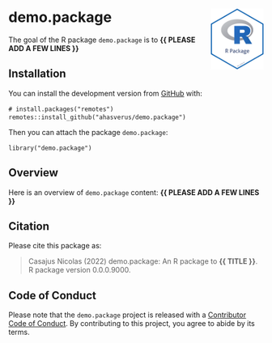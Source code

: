 <!-- README.md is generated from README.Rmd. Please edit that file -->

# demo.package <img src="man/figures/package-sticker.png" align="right" style="float:right; height:120px;"/>

<!-- badges: start -->
<!-- badges: end -->

The goal of the R package `demo.package` is to **{{ PLEASE ADD A FEW
LINES }}**

## Installation

You can install the development version from
[GitHub](https://github.com/) with:

    # install.packages("remotes")
    remotes::install_github("ahasverus/demo.package")

Then you can attach the package `demo.package`:

    library("demo.package")

## Overview

Here is an overview of `demo.package` content: **{{ PLEASE ADD A FEW
LINES }}**

## Citation

Please cite this package as:

> Casajus Nicolas (2022) demo.package: An R package to **{{ TITLE }}**.
> R package version 0.0.0.9000.

## Code of Conduct

Please note that the `demo.package` project is released with a
[Contributor Code of
Conduct](https://contributor-covenant.org/version/2/0/CODE_OF_CONDUCT.html).
By contributing to this project, you agree to abide by its terms.
